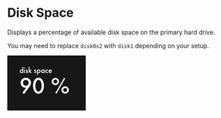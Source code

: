# Disk Space

Displays a percentage of available disk space on the primary hard drive.

You may need to replace `disk0s2` with `disk1` depending on your setup.

![](https://raw.githubusercontent.com/BrettBukowski/ubersicht-widgets/master/disk-space/screenshot.png)

